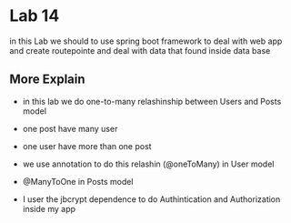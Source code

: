 
# Lab 14
in this Lab we should to use spring boot framework to deal with web app and create routepointe and deal with data that found inside data base 

## More Explain
* in this lab we do one-to-many relashinship between Users and Posts model

* one post have many user  
* one user have more than one post
* we use annotation to do this relashin (@oneToMany) in User model
* @ManyToOne in Posts model
* I user the jbcrypt dependence to do Authintication and Authorization inside my app



